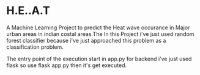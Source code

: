 # H.E..A.T
A Machine Learning Project to predict the Heat wave occurance in Major urban areas in indian costal areas.The 
In this Project i've just used random forest classifier because i've just approached this problem as a classification problem.


The entry point of the execution start in app.py for backend i've just used flask so use flask app.py then it's get executed.
